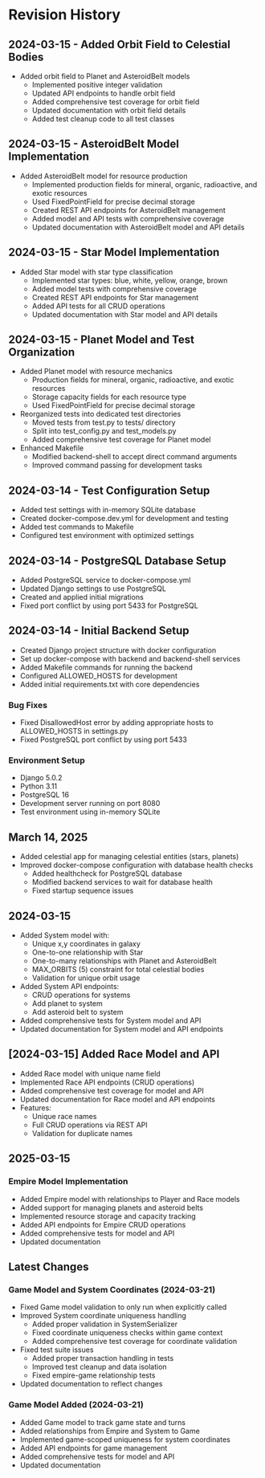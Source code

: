 # Revision History

## 2024-03-15 - Added Orbit Field to Celestial Bodies
- Added orbit field to Planet and AsteroidBelt models
  - Implemented positive integer validation
  - Updated API endpoints to handle orbit field
  - Added comprehensive test coverage for orbit field
  - Updated documentation with orbit field details
  - Added test cleanup code to all test classes

## 2024-03-15 - AsteroidBelt Model Implementation
- Added AsteroidBelt model for resource production
  - Implemented production fields for mineral, organic, radioactive, and exotic resources
  - Used FixedPointField for precise decimal storage
  - Created REST API endpoints for AsteroidBelt management
  - Added model and API tests with comprehensive coverage
  - Updated documentation with AsteroidBelt model and API details

## 2024-03-15 - Star Model Implementation
- Added Star model with star type classification
  - Implemented star types: blue, white, yellow, orange, brown
  - Added model tests with comprehensive coverage
  - Created REST API endpoints for Star management
  - Added API tests for all CRUD operations
  - Updated documentation with Star model and API details

## 2024-03-15 - Planet Model and Test Organization
- Added Planet model with resource mechanics
  - Production fields for mineral, organic, radioactive, and exotic resources
  - Storage capacity fields for each resource type
  - Used FixedPointField for precise decimal storage
- Reorganized tests into dedicated test directories
  - Moved tests from test.py to tests/ directory
  - Split into test_config.py and test_models.py
  - Added comprehensive test coverage for Planet model
- Enhanced Makefile
  - Modified backend-shell to accept direct command arguments
  - Improved command passing for development tasks

## 2024-03-14 - Test Configuration Setup
- Added test settings with in-memory SQLite database
- Created docker-compose.dev.yml for development and testing
- Added test commands to Makefile
- Configured test environment with optimized settings

## 2024-03-14 - PostgreSQL Database Setup
- Added PostgreSQL service to docker-compose.yml
- Updated Django settings to use PostgreSQL
- Created and applied initial migrations
- Fixed port conflict by using port 5433 for PostgreSQL

## 2024-03-14 - Initial Backend Setup
- Created Django project structure with docker configuration
- Set up docker-compose with backend and backend-shell services
- Added Makefile commands for running the backend
- Configured ALLOWED_HOSTS for development
- Added initial requirements.txt with core dependencies

### Bug Fixes
- Fixed DisallowedHost error by adding appropriate hosts to ALLOWED_HOSTS in settings.py
- Fixed PostgreSQL port conflict by using port 5433

### Environment Setup
- Django 5.0.2
- Python 3.11
- PostgreSQL 16
- Development server running on port 8080
- Test environment using in-memory SQLite

## March 14, 2025
- Added celestial app for managing celestial entities (stars, planets)
- Improved docker-compose configuration with database health checks
  - Added healthcheck for PostgreSQL database
  - Modified backend services to wait for database health
  - Fixed startup sequence issues

## 2024-03-15
- Added System model with:
  - Unique x,y coordinates in galaxy
  - One-to-one relationship with Star
  - One-to-many relationships with Planet and AsteroidBelt
  - MAX_ORBITS (5) constraint for total celestial bodies
  - Validation for unique orbit usage
- Added System API endpoints:
  - CRUD operations for systems
  - Add planet to system
  - Add asteroid belt to system
- Added comprehensive tests for System model and API
- Updated documentation for System model and API endpoints

## [2024-03-15] Added Race Model and API
- Added Race model with unique name field
- Implemented Race API endpoints (CRUD operations)
- Added comprehensive test coverage for model and API
- Updated documentation for Race model and API endpoints
- Features:
  - Unique race names
  - Full CRUD operations via REST API
  - Validation for duplicate names

## 2025-03-15

### Empire Model Implementation
- Added Empire model with relationships to Player and Race models
- Added support for managing planets and asteroid belts
- Implemented resource storage and capacity tracking
- Added API endpoints for Empire CRUD operations
- Added comprehensive tests for model and API
- Updated documentation 

## Latest Changes

### Game Model and System Coordinates (2024-03-21)
- Fixed Game model validation to only run when explicitly called
- Improved System coordinate uniqueness handling
  - Added proper validation in SystemSerializer
  - Fixed coordinate uniqueness checks within game context
  - Added comprehensive test coverage for coordinate validation
- Fixed test suite issues
  - Added proper transaction handling in tests
  - Improved test cleanup and data isolation
  - Fixed empire-game relationship tests
- Updated documentation to reflect changes

### Game Model Added (2024-03-21)
- Added Game model to track game state and turns
- Added relationships from Empire and System to Game
- Implemented game-scoped uniqueness for system coordinates
- Added API endpoints for game management
- Added comprehensive tests for model and API
- Updated documentation 